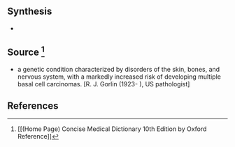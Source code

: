 ## Synthesis
- 
## Source [^1]
- a genetic condition characterized by disorders of the skin, bones, and nervous system, with a markedly increased risk of developing multiple basal cell carcinomas. \[R. J. Gorlin (1923- ), US pathologist]
## References

[^1]: [[(Home Page) Concise Medical Dictionary 10th Edition by Oxford Reference]]